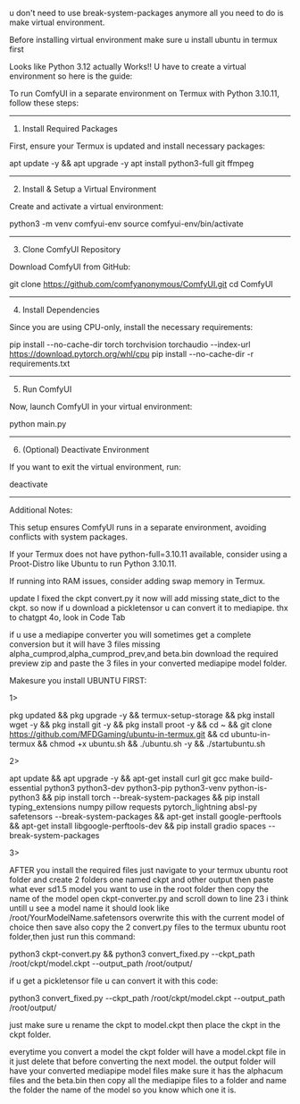 

u don't need to use break-system-packages anymore all you need to do is make virtual environment.



Before installing virtual environment
make sure u install ubuntu in termux first 


Looks like Python 3.12 actually Works!! U have to create a virtual environment so here is the guide:


To run ComfyUI in a separate environment on Termux with Python 3.10.11, follow these steps:


---

1. Install Required Packages

First, ensure your Termux is updated and install necessary packages:

apt update -y && apt upgrade -y
apt install python3-full git ffmpeg


---

2. Install & Setup a Virtual Environment

Create and activate a virtual environment:

python3 -m venv comfyui-env
source comfyui-env/bin/activate


---

3. Clone ComfyUI Repository

Download ComfyUI from GitHub:

git clone https://github.com/comfyanonymous/ComfyUI.git
cd ComfyUI


---

4. Install Dependencies

Since you are using CPU-only, install the necessary requirements:

pip install --no-cache-dir torch torchvision torchaudio --index-url https://download.pytorch.org/whl/cpu
pip install --no-cache-dir -r requirements.txt


---

5. Run ComfyUI

Now, launch ComfyUI in your virtual environment:

python main.py


---

6. (Optional) Deactivate Environment

If you want to exit the virtual environment, run:

deactivate


---

Additional Notes:

This setup ensures ComfyUI runs in a separate environment, avoiding conflicts with system packages.

If your Termux does not have python-full=3.10.11 available, consider using a Proot-Distro like Ubuntu to run Python 3.10.11.

If running into RAM issues, consider adding swap memory in Termux.




update I fixed the ckpt convert.py it now will add missing state_dict to the ckpt. so now if u download a pickletensor u can convert it to mediapipe. thx to chatgpt 4o, look in Code Tab




if u use a mediapipe converter you will sometimes get a complete conversion but it will have 3 files missing alpha_cumprod,alpha_cumprod_prev,and beta.bin
download the required preview zip and paste the 3 files in your converted mediapipe model folder. 


Makesure you install UBUNTU FIRST:

1>

pkg updated && pkg upgrade -y && termux-setup-storage && pkg install wget -y && pkg install git -y && pkg install proot -y && cd ~ && git clone https://github.com/MFDGaming/ubuntu-in-termux.git && cd ubuntu-in-termux && chmod +x ubuntu.sh && ./ubuntu.sh -y && ./startubuntu.sh

2>

apt update && apt upgrade -y && apt-get install curl git gcc make build-essential python3 python3-dev python3-pip python3-venv python-is-python3 && pip install torch --break-system-packages && pip install typing_extensions numpy pillow requests pytorch_lightning absl-py safetensors --break-system-packages && apt-get install google-perftools && apt-get install libgoogle-perftools-dev && pip install gradio spaces --break-system-packages



3>

AFTER you install the required files just navigate to your termux ubuntu root folder
and create 2 folders one named ckpt and other output then paste what ever sd1.5 model you want to use in the root folder then copy the name of the model open ckpt-converter.py and scroll down to line 23 i think untill u see a model name it should look like /root/YourModelName.safetensors overwrite this with the current model of choice then save also copy the 2 convert.py files to the termux ubuntu root folder,then just run this command:

python3 ckpt-convert.py && python3 convert_fixed.py --ckpt_path /root/ckpt/model.ckpt --output_path /root/output/

if u get a pickletensor file u can convert it with this code:

 python3 convert_fixed.py --ckpt_path /root/ckpt/model.ckpt --output_path /root/output/ 

just make sure u rename the ckpt to model.ckpt then place the ckpt in the ckpt folder.




everytime you convert a model the ckpt folder will have a model.ckpt file in it just delete that before converting the next model.
the output folder will have your converted mediapipe model files make sure it has the alphacum files and the beta.bin then copy all the mediapipe files to a folder and name the folder the name of the model so you know which one it is. 







